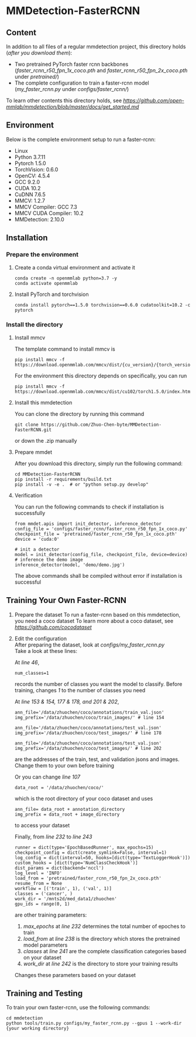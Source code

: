 # MMDetection-FasterRCNN #
## Content ##
In addition to all files of a regular mmdetection project, this directory holds (*after you download them*):  
- Two pretrained PyTorch faster rcnn backbones (*faster_rcnn_r50_fpn_1x_coco.pth* and *faster_rcnn_r50_fpn_2x_coco.pth* under *pretrained/*)  
- The complete configuration to train a faster-rcnn model (*my_faster_rcnn.py* under *configs/faster_rcnn/*)  

To learn other contents this directory holds, see *https://github.com/open-mmlab/mmdetection/blob/master/docs/get_started.md*

## Environment ##
Below is the complete environment setup to run a faster-rcnn:  
- Linux
- Python 3.7.11
- Pytorch 1.5.0
- TorchVision: 0.6.0
- OpenCV: 4.5.4
- GCC 9.2.0
- CUDA 10.2
- CuDNN 7.6.5
- MMCV: 1.2.7
- MMCV Compiler: GCC 7.3
- MMCV CUDA Compiler: 10.2
- MMDetection: 2.10.0

## Installation ##
### Prepare the environment ###
1. Create a conda virtual environment and activate it

    ```shell
    conda create -n openmmlab python=3.7 -y
    conda activate openmmlab
    ```
    
2. Install PyTorch and torchvision

    ```shell
    conda install pytorch==1.5.0 torchvision==0.6.0 cudatoolkit=10.2 -c pytorch
    ```
    
### Install the directory ###
1. Install mmcv

    The template command to install mmcv is
    
    ```shell
    pip install mmcv -f https://download.openmmlab.com/mmcv/dist/{cu_version}/{torch_version}/index.html
    ```
    
    For the environment this directory depends on specifically, you can run
    ```shell
    pip install mmcv -f https://download.openmmlab.com/mmcv/dist/cu102/torch1.5.0/index.html
    ```
    
2. Install this mmdetection  

    You can clone the directory by running this command
  
    ```shell
    git clone https://github.com/Zhuo-Chen-byte/MMDetection-FasterRCNN.git
    ```
    
    or down the .zip manually
    
3. Prepare mmdet

    After you download this directory, simply run the following command:
    
    ```shell
    cd MMDetection-FasterRCNN
    pip install -r requirements/build.txt
    pip install -v -e .  # or "python setup.py develop"
    ```
4. Verification
    
    You can run the following commands to check if installation is successfully
    
    ```shell
    from mmdet.apis import init_detector, inference_detector
    config_file = 'configs/faster_rcnn/faster_rcnn_r50_fpn_1x_coco.py'
    checkpoint_file = 'pretrained/faster_rcnn_r50_fpn_1x_coco.pth'
    device = 'cuda:0'
    
    # init a detector
    model = init_detector(config_file, checkpoint_file, device=device)
    # inference the demo image
    inference_detector(model, 'demo/demo.jpg')
    ```
    
    The above commands shall be compiled without error if installation is successful

## Training Your Own Faster-RCNN ##
1. Prepare the dataset
    To run a faster-rcnn based on this mmdetection, you need a coco dataset
    To learn more about a coco dataset, see *https://github.com/cocodataset*
   
2. Edit the configuration  
    After preparing the dataset, look at *configs/my_faster_rcnn.py*  
    Take a look at these lines:  
    
    At *line 46*,
    
    ```shell
    num_classes=1
    ```
    
    records the number of classes you want the model to classify. Before training, changes *1* to the number of classes you need  
    
    At *line 153 & 154, 177 & 178, and 201 & 202*, 
    
    ```shell
    ann_file='/data/zhuochen/coco/annotations/train_val.json'
    img_prefix='/data/zhuochen/coco/train_images/' # line 154
    
    ann_file='/data/zhuochen/coco/annotations/test_val.json'
    img_prefix='/data/zhuochen/coco/test_images/' # line 178
    
    ann_file='/data/zhuochen/coco/annotations/test_val.json'
    img_prefix='/data/zhuochen/coco/test_images/' # line 202
    ```
    
    are the addresses of the train, test, and validation jsons and images. Change them to your own before training  
    
    Or you can change *line 107*
    
    ```shell
    data_root = '/data/zhuochen/coco/'
    ```
    which is the root directory of your coco dataset and uses
    
    ```shell
    ann_file= data_root + annotation_directory
    img_prefix = data_root + image_directory
    ```
    
    to access your dataset
    
    Finally, from *line 232* to *line 243*
    
    ```shell
    runner = dict(type='EpochBasedRunner', max_epochs=15)
    checkpoint_config = dict(create_symlink=False, interval=1)
    log_config = dict(interval=50, hooks=[dict(type='TextLoggerHook')])
    custom_hooks = [dict(type='NumClassCheckHook')]
    dist_params = dict(backend='nccl')
    log_level = 'INFO'
    load_from = 'pretrained/faster_rcnn_r50_fpn_2x_coco.pth'
    resume_from = None
    workflow = [('train', 1), ('val', 1)]
    classes = ('cancer', )
    work_dir = '/mnts2d/med_data1/zhuochen'
    gpu_ids = range(0, 1)
    ```
    
    are other training parameters:
    1. *max_epochs* at *line 232* determines the total number of epoches to train
    2. *load_from* at *line 238* is the directory which stores the pretrained model parameters 
    3. *classes* at *line 241* are the complete classification categories based on your dataset
    4. *work_dir* at *line 242* is the directory to store your training results  
 
    Changes these parameters based on your dataset
    
## Training and Testing ##
To train your own faster-rcnn, use the following commands:

```shell
cd mmdetection
python tools/train.py configs/my_faster_rcnn.py --gpus 1 --work-dir {your working directory}
```
